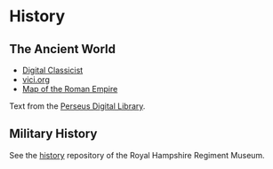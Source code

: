 # History

## The Ancient World
- [Digital Classicist](http://www.digitalclassicist.org/)
- [vici.org](https://vici.org/)
- [Map of the Roman Empire](https://pelagios.org/case-studies/customise-maps-ancient-greece-rome/)

Text from the [Perseus Digital Library](http://www.perseus.tufts.edu/hopper/).

## Military History

See the [history](https://github.com/tigersmuseum/history) repository of the Royal Hampshire Regiment Museum.